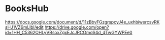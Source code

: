 # BooksHub
https://docs.google.com/document/d/11zBbvFGzgrspcyJ4e_uxhbiwercsvRKsHJ1VZ6mLIbI/edit
https://drive.google.com/open?id=1HH_C5362OHLyVBsoxZgxEJcJRCOmoS4d_dTwGYWPEe0
